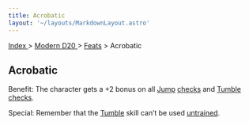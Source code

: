 ```yaml
---
title: Acrobatic
layout: '~/layouts/MarkdownLayout.astro'
---
```


[ Index ](/) > [ Modern D20 ](/modern.d20.srd) > [Feats](/modern.d20.srd/feats) > Acrobatic

## Acrobatic

Benefit: The character gets a +2 bonus on all
[Jump](/modern.d20.srd/skills/jump)
[checks](/modern.d20.srd/skills/skill.basics) and
[Tumble](/modern.d20.srd/skills/tumble)
[checks](/modern.d20.srd/skills/skill.basics).

Special: Remember that the [Tumble](/modern.d20.srd/skills/tumble) skill can’t
be used [untrained](/modern.d20.srd/skills/skill.basics).

